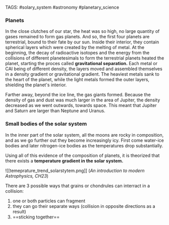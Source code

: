 TAGS: #solary_system #astronomy #planetary_science 

### Planets
In the close clutches of our star, the heat was so high, no large quantity of gases remained to form gas planets. And so, the first four planets are terrestrial, bound to their fate by our sun. Inside their interior, they contain spherical layers which were created by the melting of metal. 
At the beginning, the decay of radioactive isotopes and the energy from the collisions of different planetesimals to form the terrestrial planets heated the planet, starting the proces called **gravitational separation.** Each metal or CAI being of different density, the layers moved and assembled themselves in a density gradient or gravitational gradient. The heaviest metals sank to the heart of the planet, while the light metals formed the outer layers, shielding the planet's interior. 

Farther away, beyond the ice line, the gas giants formed. Because the density of gas and dust was much larger in the area of Jupiter, the density decreased as we went outwards, towards space. This meant that Jupiter and Saturn are larger than Neptune and Uranus. 

### Small bodies of the solar system
In the inner part of the solar system, all the moons are rocky in composition, and as we go further out they become increasingly icy. First come water-ice bodies and later nitrogen-ice bodies as the temperatures drop substantially. 

Using all of this evidence of the composition of planets, it is theorized that there exists a **temperature gradient in the solar system.** 

![[temeprature_trend_solarstytem.png]]
(*An introduction to modern Astrophysics, CH23*)

There are 3 possible ways that grains or chondrules can interract in a collision:
1. one or both particles can fragment
2. they can go their separate ways (collision in opposite directions as a result)
3. ==sticking together==

